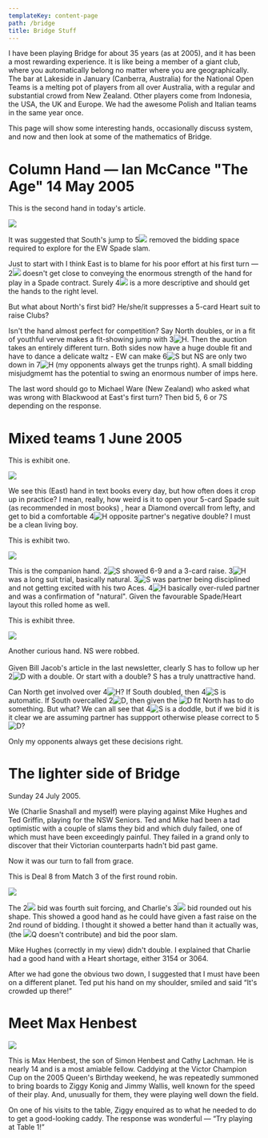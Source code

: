 ```yaml
---
templateKey: content-page
path: /bridge
title: Bridge Stuff
---
```


I have been playing Bridge for about 35 years (as at 2005), and it has been a most rewarding experience. It is like being a member of a giant club, where you automatically belong no matter where you are geographically. The bar at Lakeside in January (Canberra, Australia) for the National Open Teams is a melting pot of players from all over Australia, with a regular and substantial crowd from New Zealand. Other players come from Indonesia, the USA, the UK and Europe. We had the awesome Polish and Italian teams in the same year once.

This page will show some interesting hands, occasionally discuss system, and now and then look at some of the mathematics of Bridge.

# []()Column Hand — Ian McCance "The Age" 14 May 2005

This is the second hand in today's article.

![](/img/screen-shot-2020-09-05-at-1.32.28-pm.png)

It was suggested that South's jump to 5![](/img/c.gif) removed the bidding space required to explore for the EW Spade slam.

Just to start with I think East is to blame for his poor effort at his first turn — 2![](/img/d.gif) doesn't get close to conveying the enormous strength of the hand for play in a Spade contract. Surely 4![](/img/d.gif) is a more descriptive and should get the hands to the right level.

But what about North's first bid? He/she/it suppresses a 5-card Heart suit to raise Clubs?

Isn't the hand almost perfect for competition? Say North doubles, or in a fit of youthful verve makes a fit-showing jump with 3![H](/img/h.gif). Then the auction takes an entirely different turn. Both sides now have a huge double fit and have to dance a delicate waltz - EW can make 6![S](/img/s.gif) but NS are only two down in 7![H](/img/h.gif) (my opponents always get the trunps right). A small bidding misjudgmemt has the potential to swing an enormous number of imps here.

The last word should go to Michael Ware (New Zealand) who asked what was wrong with Blackwood at East's first turn? Then bid 5, 6 or 7S depending on the response.

# []()Mixed teams 1 June 2005

This is exhibit one.

![](/img/screen-shot-2020-09-05-at-1.32.45-pm.png)

We see this (East) hand in text books every day, but how often does it crop up in practice? I mean, really, how weird is it to open your 5-card Spade suit (as recommended in most books) , hear a Diamond overcall from lefty, and get to bid a comfortable 4![H](/img/h.gif) opposite partner's negative double? I must be a clean living boy.

This is exhibit two.

![](/img/screen-shot-2020-09-05-at-1.37.15-pm.png)

This is the companion hand. 2![S](/img/s.gif) showed 6-9 and a 3-card raise. 3![H](/img/h.gif) was a long suit trial, basically natural. 3![S](/img/s.gif) was partner being disciplined and not getting excited with his two Aces. 4![H](/img/h.gif) basically over-ruled partner and was a confirmation of "natural". Given the favourable Spade/Heart layout this rolled home as well.

This is exhibit three.

![](/img/screen-shot-2020-09-05-at-1.37.24-pm.png)

Another curious hand. NS were robbed.\
\
Given Bill Jacob's article in the last newsletter, clearly S has to follow up her 2![D](/img/d.gif) with a double. Or start with a double? S has a truly unattractive hand.

Can North get involved over 4![H](/img/h.gif)? If South doubled, then 4![S](/img/s.gif) is automatic. If South overcalled 2![D](/img/d.gif), then given the ![D](/img/d.gif) fit North has to do something. But what? We can all see that 4![S](/img/s.gif) is a doddle, but if we bid it is it clear we are assuming partner has suppport otherwise please correct to 5![D](/img/d.gif)?

Only my opponents always get these decisions right.

# []()The lighter side of Bridge

Sunday 24 July 2005.

We (Charlie Snashall and myself) were playing against Mike Hughes and Ted Griffin, playing for the NSW Seniors. Ted and Mike had been a tad optimistic with a couple of slams they bid and which duly failed, one of which must have been exceedingly painful. They failed in a grand only to discover that their Victorian counterparts hadn't bid past game.

Now it was our turn to fall from grace.

This is Deal 8 from Match 3 of the first round robin.

![](/img/screen-shot-2020-09-05-at-1.41.23-pm.png)

The 2![](/img/h.gif) bid was fourth suit forcing, and Charlie's 3![](/img/s.gif) bid rounded out his shape. This showed a good hand as he could have given a fast raise on the 2nd round of bidding. I thought it showed a better hand than it actually was, (the ![](/img/h.gif)Q doesn't contribute) and bid the poor slam.

Mike Hughes (correctly in my view) didn't double. I explained that Charlie had a good hand with a Heart shortage, either 3154 or 3064.

After we had gone the obvious two down, I suggested that I must have been on a different planet. Ted put his hand on my shoulder, smiled and said “It's crowded up there!”

# []()Meet Max Henbest

![](/img/max_henbest.jpg)

This is Max Henbest, the son of Simon Henbest and Cathy Lachman. He is nearly 14 and is a most amiable fellow. Caddying at the Victor Champion Cup on the 2005 Queen's Birthday weekend, he was repeatedly summoned to bring boards to Ziggy Konig and Jimmy Wallis, well known for the speed of their play. And, unusually for them, they were playing well down the field.

On one of his visits to the table, Ziggy enquired as to what he needed to do to get a good-looking caddy. The response was wonderful — “Try playing at Table 1!”
